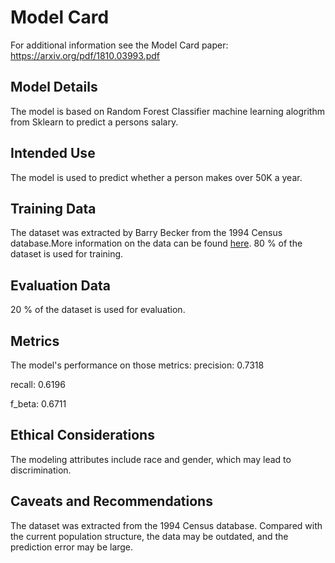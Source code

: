 # Model Card

For additional information see the Model Card paper: https://arxiv.org/pdf/1810.03993.pdf

## Model Details

The model is based on Random Forest Classifier machine learning alogrithm from Sklearn to predict a persons salary. 

## Intended Use

The model is used to predict whether a person makes over 50K a year.

## Training Data

The dataset was extracted by Barry Becker from the 1994 Census database.More information on the data can be found [here](https://archive.ics.uci.edu/ml/datasets/census+income).
80 % of the dataset is used for training.

## Evaluation Data

20 % of the dataset is used for evaluation.

## Metrics

The model's performance on those metrics:
precision:  0.7318

recall:  0.6196

f_beta:  0.6711

## Ethical Considerations

The modeling attributes include race and gender, which may lead to discrimination.

## Caveats and Recommendations

The dataset was extracted from the 1994 Census database. Compared with the current population structure, the data may be outdated, and the prediction error may be large.